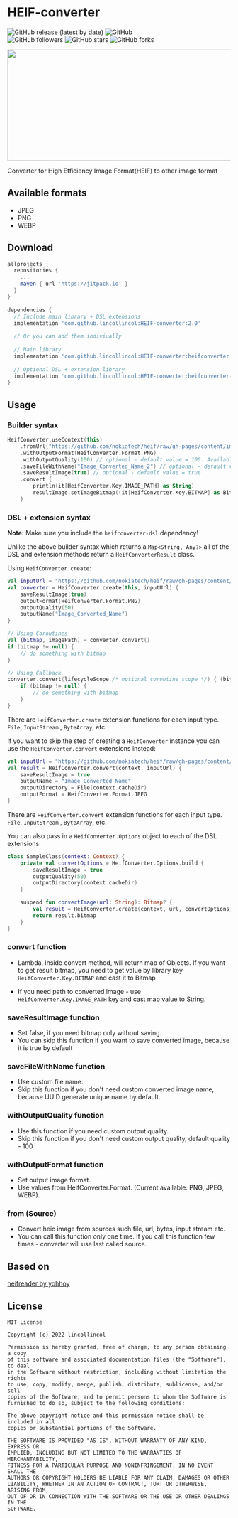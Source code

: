 # HEIF-converter

![GitHub release (latest by date)](https://img.shields.io/github/v/release/lincollincol/HEIF-converter)
![GitHub](https://img.shields.io/github/license/lincollincol/HEIF-converter)  
![GitHub followers](https://img.shields.io/github/followers/lincollincol?style=social)
![GitHub stars](https://img.shields.io/github/stars/lincollincol/HEIF-converter?style=social)
![GitHub forks](https://img.shields.io/github/forks/lincollincol/HEIF-converter?style=social)

<p align="center">
  <img src="https://github.com/lincollincol/HEIF-converter/blob/master/img/header.png" width="550" height="250">
</p>  

Converter for High Efficiency Image Format(HEIF) to other image format

## Available formats

* JPEG
* PNG
* WEBP

## Download

``` groovy
allprojects {
  repositories {
    ...
    maven { url 'https://jitpack.io' }
  }
}
```

``` groovy
dependencies {
  // Include main library + DSL extensions
  implementation 'com.github.lincollincol:HEIF-converter:2.0'
  
  // Or you can add them indiviually
  
  // Main library
  implementation 'com.github.lincollincol:HEIF-converter:heifconverter:2.0'
  
  // Optional DSL + extension library
  implementation 'com.github.lincollincol:HEIF-converter:heifconverter-dsl:2.0'
}
```

## Usage

### Builder syntax

```kotlin
HeifConverter.useContext(this)
    .fromUrl("https://github.com/nokiatech/heif/raw/gh-pages/content/images/crowd_1440x960.heic")
    .withOutputFormat(HeifConverter.Format.PNG)
    .withOutputQuality(100) // optional - default value = 100. Available range (0 .. 100)
    .saveFileWithName("Image_Converted_Name_2") // optional - default value = uuid random string
    .saveResultImage(true) // optional - default value = true
    .convert {
        println(it[HeifConverter.Key.IMAGE_PATH] as String)
        resultImage.setImageBitmap((it[HeifConverter.Key.BITMAP] as Bitmap))
    }
```

### DSL + extension syntax

**Note:** Make sure you include the `heifconverter-dsl` dependency!

Unlike the above builder syntax which returns a `Map<String, Any?>` all of the DSL and extension
methods return a `HeifConverterResult` class.

Using `HeifConverter.create`:

```kotlin
val inputUrl = "https://github.com/nokiatech/heif/raw/gh-pages/content/images/crowd_1440x960.heic"
val converter = HeifConverter.create(this, inputUrl) {
    saveResultImage(true)
    outputFormat(HeifConverter.Format.PNG)
    outputQuality(50)
    outputName("Image_Converted_Name")
}

// Using Coroutines
val (bitmap, imagePath) = converter.convert()
if (bitmap != null) {
    // do something with bitmap
}

// Using Callback
converter.convert(lifecycleScope /* optional coroutine scope */) { (bitmap, imagePath) ->
    if (bitmap != null) {
        // do something with bitmap
    }
}
```

There are `HeifConverter.create` extension functions for each input type. `File`, `InputStream`
, `ByteArray`, etc.

If you want to skip the step of creating a `HeifConverter` instance you can use
the `HeifConverter.convert` extensions instead:

```kotlin
val inputUrl = "https://github.com/nokiatech/heif/raw/gh-pages/content/images/crowd_1440x960.heic"
val result = HeifConverter.convert(context, inputUrl) {
    saveResultImage = true
    outputName = "Image_Converted_Name"
    outputDirectory = File(context.cacheDir)
    outputFormat = HeifConverter.Format.JPEG
}
```

There are `HeifConverter.convert` extension functions for each input type. `File`, `InputStream`
, `ByteArray`, etc.

You can also pass in a `HeifConverter.Options` object to each of the DSL extensions:

```kotlin
class SampleClass(context: Context) {
    private val convertOptions = HeifConverter.Options.build {
        saveResultImage = true
        outputQuality(50)
        outputDirectory(context.cacheDir)
    }

    suspend fun convertImage(url: String): Bitmap? {
        val result = HeifConverter.create(context, url, convertOptions).convert()
        return result.bitmap
    }
}
```

### convert function

* Lambda, inside convert method, will return map of Objects. If you want to get result bitmap, you
  need to get value by library key ``` HeifConverter.Key.BITMAP ``` and cast it to Bitmap

* If you need path to converted image - use ``` HeifConverter.Key.IMAGE_PATH ``` key and cast map
  value to String.

### saveResultImage function

* Set false, if you need bitmap only without saving.
* You can skip this function if you want to save converted image, because it is true by default

### saveFileWithName function

* Use custom file name.
* Skip this function if you don't need custom converted image name, because UUID generate unique
  name by default.

### withOutputQuality function

* Use this function if you need custom output quality.
* Skip this function if you don't need custom output quality, default quality - 100

### withOutputFormat function

* Set output image format.
* Use values from HeifConverter.Format. (Current available: PNG, JPEG, WEBP).

### from (Source)

* Convert heic image from sources such file, url, bytes, input stream etc.
* You can call this function only one time. If you call this function few times - converter will use
  last called source.

## Based on

<a href="https://github.com/yohhoy/heifreader">heifreader by yohhoy</a>

## License

```
MIT License

Copyright (c) 2022 lincollincol

Permission is hereby granted, free of charge, to any person obtaining a copy
of this software and associated documentation files (the "Software"), to deal
in the Software without restriction, including without limitation the rights
to use, copy, modify, merge, publish, distribute, sublicense, and/or sell
copies of the Software, and to permit persons to whom the Software is
furnished to do so, subject to the following conditions:

The above copyright notice and this permission notice shall be included in all
copies or substantial portions of the Software.

THE SOFTWARE IS PROVIDED "AS IS", WITHOUT WARRANTY OF ANY KIND, EXPRESS OR
IMPLIED, INCLUDING BUT NOT LIMITED TO THE WARRANTIES OF MERCHANTABILITY,
FITNESS FOR A PARTICULAR PURPOSE AND NONINFRINGEMENT. IN NO EVENT SHALL THE
AUTHORS OR COPYRIGHT HOLDERS BE LIABLE FOR ANY CLAIM, DAMAGES OR OTHER
LIABILITY, WHETHER IN AN ACTION OF CONTRACT, TORT OR OTHERWISE, ARISING FROM,
OUT OF OR IN CONNECTION WITH THE SOFTWARE OR THE USE OR OTHER DEALINGS IN THE
SOFTWARE.
```
